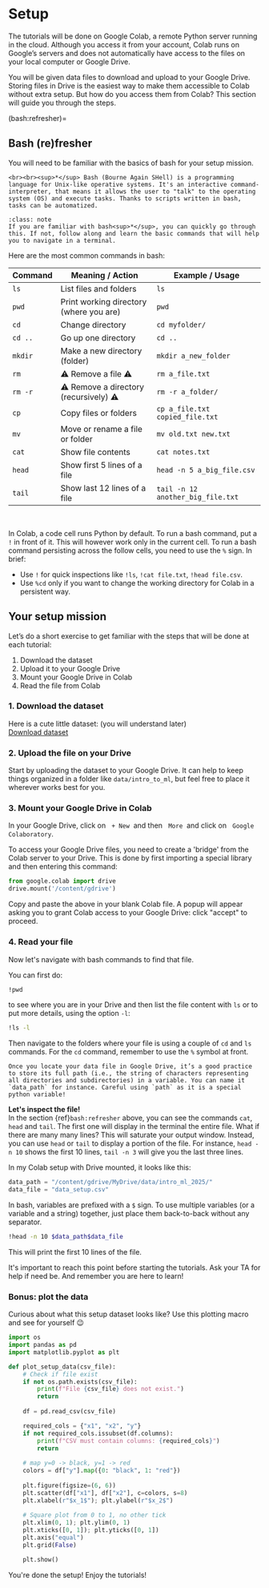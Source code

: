# Setup

The tutorials will be done on Google Colab, a remote Python server running in the cloud. Although you access it from your account, Colab runs on Google’s servers and does not automatically have access to the files on your local computer or Google Drive.

You will be given data files to download and upload to your Google Drive. Storing files in Drive is the easiest way to make them accessible to Colab without extra setup. But how do you access them from Colab? This section will guide you through the steps.


(bash:refresher)=
## Bash (re)fresher

You will need to be familiar with the basics of bash for your setup mission.

````{margin}
<br><br><sup>*</sup> Bash (Bourne Again SHell) is a programming language for Unix-like operative systems. It's an interactive command-interpreter, that means it allows the user to "talk" to the operating system (OS) and execute tasks. Thanks to scripts written in bash, tasks can be automatized. 

````
```{admonition} Note to the Unix whisperers
:class: note
If you are familiar with bash<sup>*</sup>, you can quickly go through this. If not, follow along and learn the basic commands that will help you to navigate in a terminal. 
```



Here are the most common commands in bash: 

| Command   | Meaning / Action                          | Example / Usage                          |
|-----------|-------------------------------------------|------------------------------------------|
| `ls`      | List files and folders                    | `ls`                                     |
| `pwd`     | Print working directory (where you are)   | `pwd`                                    |
| `cd`      | Change directory                          | `cd myfolder/`                           |
| `cd ..`   | Go up one directory                       | `cd ..`                                  |
| `mkdir`   | Make a new directory (folder)             | `mkdir a_new_folder`                     |
| `rm`      | ⚠️ Remove a file ⚠️                       | `rm a_file.txt`                          |
| `rm -r`   | ⚠️ Remove a directory (recursively) ⚠️    | `rm -r a_folder/`                        |
| `cp`      | Copy files or folders                     | `cp a_file.txt copied_file.txt`          |
| `mv`      | Move or rename a file or folder           | `mv old.txt new.txt`                     |
| `cat`     | Show file contents                        | `cat notes.txt`                          |
| `head`    | Show first 5 lines of a file              | `head -n 5 a_big_file.csv`               |
| `tail`    | Show last 12 lines of a file              | `tail -n 12 another_big_file.txt`        |

<br>

In Colab, a code cell runs Python by default. To run a bash command, put a `!` in front of it. This will however work only in the current cell. To run a bash command persisting across the follow cells, you need to use the `%` sign. In brief:
* Use `!` for quick inspections like `!ls`, `!cat file.txt`, `!head file.csv`.
* Use `%cd` only if you want to change the working directory for Colab in a persistent way.


## Your setup mission

Let’s do a short exercise to get familiar with the steps that will be done at each tutorial: 
1. Download the dataset
2. Upload it to your Google Drive
3. Mount your Google Drive in Colab
4. Read the file from Colab

### 1. Download the dataset
Here is a cute little dataset:  (you will understand later)  
[Download dataset](https://drive.google.com/uc?export=download&id=1rxEFuLfbaxed8p0pKprBmgn6Izf4SYWU)

### 2. Upload the file on your Drive
Start by uploading the dataset to your Google Drive. It can help to keep things organized in a folder like `data/intro_to_ml`, but feel free to place it wherever works best for you.

### 3. Mount your Google Drive in Colab
In your Google Drive, click on &nbsp; `+ New`&nbsp;  and then &nbsp; `More`&nbsp;  and click on &nbsp; `Google Colaboratory`. 

To access your Google Drive files, you need to create a 'bridge' from the Colab server to your Drive. This is done by first importing a special library and then entering this command:
```python
from google.colab import drive
drive.mount('/content/gdrive')
```
Copy and paste the above in your blank Colab file. A popup will appear asking you to grant Colab access to your Google Drive: click "accept" to proceed.

### 4. Read your file
Now let's navigate with bash commands to find that file.

You can first do:

```bash
!pwd
```

to see where you are in your Drive and then list the file content with `ls` or to put more details, using the option `-l`: 

```bash
!ls -l 
``` 

Then navigate to the folders where your file is using a couple of `cd` and `ls` commands. For the `cd` command, remember to use the `%` symbol at front. 

```{tip}
Once you locate your data file in Google Drive, it’s a good practice to store its full path (i.e., the string of characters representing all directories and subdirectories) in a variable. You can name it `data_path` for instance. Careful using `path` as it is a special python variable! 
```

__Let's inspect the file!__  
In the section {ref}`bash:refresher` above, you can see the commands `cat`, `head` and `tail`. The first one will display in the terminal the entire file. What if there are many many lines? This will saturate your output window. Instead, you can use `head` or `tail` to display a portion of the file. For instance, `head -n 10` shows the first 10 lines, `tail -n 3` will give you the last three lines. 

In my Colab setup with Drive mounted, it looks like this:

```python
data_path = "/content/gdrive/MyDrive/data/intro_ml_2025/"
data_file = "data_setup.csv"
```
In bash, variables are prefixed with a `$` sign. To use multiple variables (or a variable and a string) together, just place them back-to-back without any separator.
```bash 
!head -n 10 $data_path$data_file
```
This will print the first 10 lines of the file.

It's important to reach this point before starting the tutorials. Ask your TA for help if need be. And remember you are here to learn! 

### Bonus: plot the data 
Curious about what this setup dataset looks like? Use this plotting macro and see for yourself 😉

```python
import os
import pandas as pd
import matplotlib.pyplot as plt

def plot_setup_data(csv_file):
    # Check if file exist
    if not os.path.exists(csv_file):
        print(f"File {csv_file} does not exist.")
        return
    
    df = pd.read_csv(csv_file)

    required_cols = {"x1", "x2", "y"}
    if not required_cols.issubset(df.columns):
        print(f"CSV must contain columns: {required_cols}")
        return
    
    # map y=0 -> black, y=1 -> red
    colors = df["y"].map({0: "black", 1: "red"})
    
    plt.figure(figsize=(6, 6))
    plt.scatter(df["x1"], df["x2"], c=colors, s=8)
    plt.xlabel(r"$x_1$"); plt.ylabel(r"$x_2$")
    
    # Square plot from 0 to 1, no other tick
    plt.xlim(0, 1); plt.ylim(0, 1)
    plt.xticks([0, 1]); plt.yticks([0, 1])
    plt.axis("equal")
    plt.grid(False)

    plt.show()
```


You're done the setup! Enjoy the tutorials! 